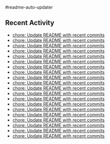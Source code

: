 #readme-auto-updater

## Recent Activity
<!-- LATEST_COMMITS:START -->
- [chore: Update README with recent commits](https://github.com/NEO1717/readme-auto-updater/commit/c7f5a97bcc2c03fa7d46956f032d77180f935372)
- [chore: Update README with recent commits](https://github.com/NEO1717/readme-auto-updater/commit/58b8ac4438e79de966f7a95bfcd9b63e114eab64)
- [chore: Update README with recent commits](https://github.com/NEO1717/readme-auto-updater/commit/384c160bc6ffcff0aeec44340c12017cc918a8b3)
- [chore: Update README with recent commits](https://github.com/NEO1717/readme-auto-updater/commit/1d9fce40c077cf4e678d59d05ce6ca9d6159f9df)
- [chore: Update README with recent commits](https://github.com/NEO1717/readme-auto-updater/commit/add03fd66224d5028e81a84191becbef54baad6f)
- [chore: Update README with recent commits](https://github.com/NEO1717/readme-auto-updater/commit/abe5f2b6324b03985461ba35fe3191f48f0a1e76)
- [chore: Update README with recent commits](https://github.com/NEO1717/readme-auto-updater/commit/d35710f28920e27d2a48c0e49c455b2262757333)
- [chore: Update README with recent commits](https://github.com/NEO1717/readme-auto-updater/commit/88fc6b3b68ab76b298c1892f7ac377add641fcd6)
- [chore: Update README with recent commits](https://github.com/NEO1717/readme-auto-updater/commit/6d33a2614742ebea0def8db7322063d464e9a6f6)
- [chore: Update README with recent commits](https://github.com/NEO1717/readme-auto-updater/commit/743209b758d5cf6f0b8b32867375c909c25254be)
- [chore: Update README with recent commits](https://github.com/NEO1717/readme-auto-updater/commit/da39cbfea27929da94cec2b6e9372f0f8bcaef83)
- [chore: Update README with recent commits](https://github.com/NEO1717/readme-auto-updater/commit/95ef08869c1e6e60119f125187153036bdc49f2d)
- [chore: Update README with recent commits](https://github.com/NEO1717/readme-auto-updater/commit/8a735b4a87a1f71a2cda69518c40ffa1d5a3c81c)
- [chore: Update README with recent commits](https://github.com/NEO1717/readme-auto-updater/commit/7e29eb559629b3de86110df323e4c8a15d85b2cc)
- [chore: Update README with recent commits](https://github.com/NEO1717/readme-auto-updater/commit/e8ac76ce07c9ba826ec399e82d21f36ef702c900)
- [chore: Update README with recent commits](https://github.com/NEO1717/readme-auto-updater/commit/2df33f548edcb3f4d1d8a61f53245960c382aeee)
- [chore: Update README with recent commits](https://github.com/NEO1717/readme-auto-updater/commit/5d87079d7ffc1f4fcf46bdebdb286164cac47aa9)
- [chore: Update README with recent commits](https://github.com/NEO1717/readme-auto-updater/commit/c021e73f72207f7ea7231db8bc6a4029de7b7f52)
- [chore: Update README with recent commits](https://github.com/NEO1717/readme-auto-updater/commit/3ceeb2d15b0a034c96f04a1d31812fa54eb7e764)
- [chore: Update README with recent commits](https://github.com/NEO1717/readme-auto-updater/commit/c7649beb7990f755566b14efda02d555bd453019)
<!-- LATEST_COMMITS:END -->

